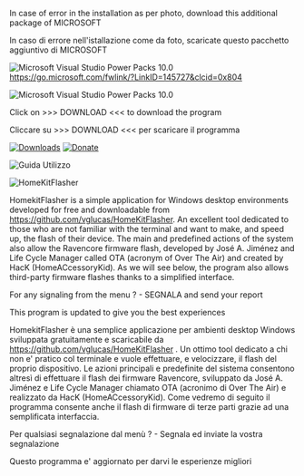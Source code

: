 
In case of error in the installation as per photo, download this additional package of MICROSOFT

In caso di errore nell'istallazione come da foto, scaricate questo pacchetto aggiuntivo di MICROSOFT

![Microsoft Visual Studio Power Packs 10.0](https://go.microsoft.com/fwlink/?LinkID=145727&clcid=0x804)
https://go.microsoft.com/fwlink/?LinkID=145727&clcid=0x804

![Microsoft Visual Studio Power Packs 10.0](https://github.com/vglucas/HomeKitFlasher/blob/master/MVS_powerpack10.jpg)

Click on >>> DOWNLOAD <<< to download the program

Cliccare su >>> DOWNLOAD <<< per scaricare il programma

[![Downloads](https://img.shields.io/github/downloads/vglucas/HomeKitFlasher/total?color=yellow&label=Downloads)](https://github.com/vglucas/HomeKitFlasher/releases/download/v.1.0/HomeKitFlasher.exe)   [![Donate](https://img.shields.io/badge/Donate-PayPal-green)](https://www.paypal.me/vgscarlino)

![Guida Utilizzo](https://github.com/vglucas/HomeKitFlasher/wiki/Guida)

![HomeKitFlasher](https://github.com/vglucas/HomeKitFlasher/blob/master/HomeKitFlasher.jpg)


HomekitFlasher is a simple application for Windows desktop environments developed for free and downloadable from https://github.com/vglucas/HomeKitFlasher. An excellent tool dedicated to those who are not familiar with the terminal and want to make, and speed up, the flash of their device. The main and predefined actions of the system also allow the Ravencore firmware flash, developed by José A. Jiménez and Life Cycle Manager called OTA (acronym of Over The Air) and created by HacK (HomeACcessoryKid). As we will see below, the program also allows third-party firmware flashes thanks to a simplified interface.

For any signaling from the menu ? - SEGNALA and send your report

This program is updated to give you the best experiences


HomekitFlasher è una semplice applicazione per ambienti desktop Windows sviluppata gratuitamente e scaricabile da https://github.com/vglucas/HomeKitFlasher . Un ottimo tool dedicato a chi non e' pratico col terminale e vuole effettuare, e velocizzare, il flash del proprio dispositivo. Le azioni principali e predefinite del sistema consentono altresì di effettuare il flash dei firmware Ravencore, sviluppato da José A. Jiménez e Life Cycle Manager chiamato OTA (acronimo di Over The Air) e realizzato da HacK (HomeACcessoryKid). Come vedremo di seguito il programma consente anche il flash di firmware di terze parti grazie ad una semplificata interfaccia.


Per qualsiasi segnalazione dal menù ? - Segnala ed inviate la vostra segnalazione

Questo programma e' aggiornato per darvi le esperienze migliori

